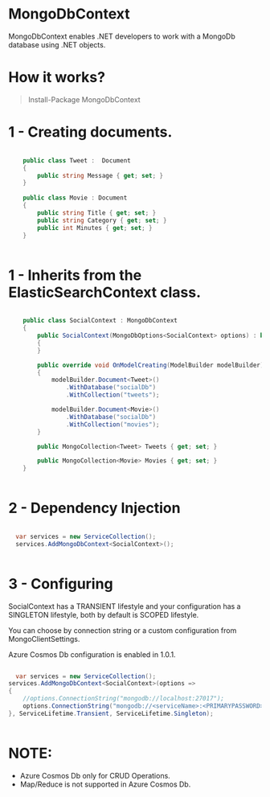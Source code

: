 # MongoDbContext
MongoDbContext enables .NET developers to work with a MongoDb database using .NET objects.

# How it works?

> Install-Package MongoDbContext

# 1 - Creating documents.

```csharp

    public class Tweet :  Document
    {
        public string Message { get; set; }
    }
    
    public class Movie : Document
    { 
        public string Title { get; set; }
        public string Category { get; set; }
        public int Minutes { get; set; }
    }
    
```

# 1 - Inherits from the ElasticSearchContext class.

```csharp

    public class SocialContext : MongoDbContext
    {
        public SocialContext(MongoDbOptions<SocialContext> options) : base(options)
        {
        }

        public override void OnModelCreating(ModelBuilder modelBuilder)
        {
            modelBuilder.Document<Tweet>()
                .WithDatabase("socialDb")
                .WithCollection("tweets");

            modelBuilder.Document<Movie>()
                .WithDatabase("socialDb")
                .WithCollection("movies");
        }

        public MongoCollection<Tweet> Tweets { get; set; }

        public MongoCollection<Movie> Movies { get; set; }
    }
    
```

# 2 - Dependency Injection

```csharp

  var services = new ServiceCollection();
  services.AddMongoDbContext<SocialContext>();
    
```

# 3 - Configuring

SocialContext has a TRANSIENT lifestyle and your configuration has a SINGLETON lifestyle, both by default is SCOPED lifestyle.

You can choose by connection string or a custom configuration from MongoClientSettings.

Azure Cosmos Db configuration is enabled in 1.0.1.

```csharp

  var services = new ServiceCollection();
services.AddMongoDbContext<SocialContext>(options =>
{
    //options.ConnectionString("mongodb://localhost:27017");
    options.ConnectionString("mongodb://<serviceName>:<PRIMARYPASSWORD>@<serviceName>.documents.azure.com:10255/?ssl=true&replicaSet=globaldb");
}, ServiceLifetime.Transient, ServiceLifetime.Singleton);
    
```

# NOTE:

- Azure Cosmos Db only for CRUD Operations.
- Map/Reduce is not supported in Azure Cosmos Db.
